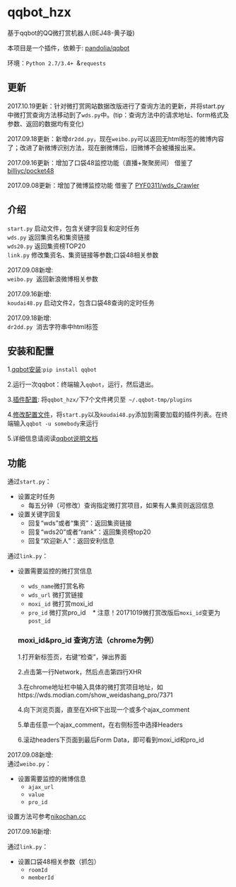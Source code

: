 # qqbot_hzx
基于qqbot的QQ微打赏机器人(BEJ48-黄子璇)


本项目是一个插件，依赖于: [pandolia/qqbot](https://github.com/pandolia/qqbot) 


环境：`Python 2.7/3.4+ `&`requests`



  ##  更新
  
2017.10.19更新：针对微打赏网站数据改版进行了查询方法的更新，并将start.py中微打赏查询方法移动到了`wds.py`中。(tip：查询方法中的请求地址、form格式及参数、返回的数据均有变化)


2017.09.18更新：新增`dr2dd.py`，现在`weibo.py`可以返回无html标签的微博内容了；改进了新微博识别方法，现在删微博后，旧微博不会被播报出来。


2017.09.16更新：增加了口袋48监控功能（直播+聚聚房间） 借鉴了 [billjyc/pocket48](https://github.com/billjyc/pocket48)


2017.09.08更新：增加了微博监控功能 借鉴了 [PYF0311/wds_Crawler](https://github.com/PYF0311/wds_Crawler)

  ## 介绍
`start.py`  启动文件，包含关键字回复和定时任务</br>
`wds.py`  返回集资名和集资链接</br>
`wds20.py`  返回集资榜TOP20</br>
`link.py`  修改集资名、集资链接等参数;口袋48相关参数


2017.09.08新增:</br>
`weibo.py`  返回新浪微博相关参数


2017.09.16新增:</br>
`koudai48.py` 启动文件2，包含口袋48查询的定时任务


2017.09.18新增:</br>
`dr2dd.py`  消去字符串中html标签

  ##  安装和配置
  1.[qqbot安装](https://github.com/pandolia/qqbot#二安装方法):`pip install qqbot`
  
  2.运行一次qqbot：终端输入`qqbot`，运行，然后退出。
  
  3.[插件配置](https://github.com/pandolia/qqbot#插件的配置-pluginpath-和-plugins-):
  将`qqbot_hzx/`下7个文件拷贝至` ~/.qqbot-tmp/plugins`
  
  4.[修改配置文件](https://github.com/pandolia/qqbot#配置文件的使用方法)，将`start.py`以及`koudai48.py`添加到需要加载的插件列表。在终端输入`qqbot -u somebody`来运行
  
  5.详细信息请阅读[qqbot说明文档](https://github.com/pandolia/qqbot/blob/master/README.MD)

  ##  功能
通过`start.py`：</br>
  * 设置定时任务
    * 每五分钟（可修改）查询指定微打赏项目，如果有人集资则返回信息
  * 设置关键字回复
    * 回复“wds”或者“集资”：返回集资链接
    * 回复“wds20”或者“rank”：返回集资榜top20
    * 回复“欢迎新人”：返回安利信息

通过`link.py`：</br>
  * 设置需要监控的微打赏信息
    * `wds_name`微打赏名称
    * `wds_url` 微打赏链接
    * `moxi_id` 微打赏moxi_id
    * `pro_id`  微打赏pro_id
    * 注意！20171019微打赏改版后`moxi_id`变更为`post_id`


    ### moxi_id&pro_id 查询方法（chrome为例）
    1.打开新标签页，右键“检查”，弹出界面
    
    2.点击第一行Network，然后点击第四行XHR
    
    3.在chrome地址栏中输入具体的微打赏项目地址，如https://wds.modian.com/show_weidashang_pro/7371
    
    4.向下浏览页面，直至在XHR下出现一个或多个ajax_comment
    
    5.单击任意一个ajax_comment，在右侧标签中选择Headers
    
    6.滚动headers下页面到最后Form Data，即可看到moxi_id和pro_id

2017.09.08新增:</br>
通过`weibo.py`：</br>
  * 设置需要监控的微博信息
    * `ajax_url` 
    * `value`
    * `pro_id`

设置方法可参考[nikochan.cc](http://www.nikochan.cc/2017/08/03/Crawlerweibonotloggin/)


2017.09.16新增:


通过`link.py`：
* 设置口袋48相关参数（抓包）
  * `roomId`
  * `memberId`

